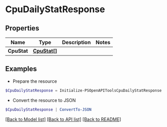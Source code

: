 # CpuDailyStatResponse
## Properties

Name | Type | Description | Notes
------------ | ------------- | ------------- | -------------
**CpuStat** | [**CpuStat[]**](CpuStat.md) |  | 

## Examples

- Prepare the resource
```powershell
$CpuDailyStatResponse = Initialize-PSOpenAPIToolsCpuDailyStatResponse  -CpuStat null
```

- Convert the resource to JSON
```powershell
$CpuDailyStatResponse | ConvertTo-JSON
```

[[Back to Model list]](../README.md#documentation-for-models) [[Back to API list]](../README.md#documentation-for-api-endpoints) [[Back to README]](../README.md)

